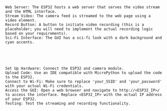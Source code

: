 
    Web Server: The ESP32 hosts a web server that serves the video stream and the HTML interface.
    Stream Video: The camera feed is streamed to the web page using a video element.
    Record Button: A button to initiate video recording (this is a placeholder; you will need to implement the actual recording logic based on your requirements).
    Sci-Fi Interface: The GUI has a sci-fi look with a dark background and cyan accents.





    Set Up Hardware: Connect the ESP32 and camera module.
    Upload Code: Use an IDE compatible with MicroPython to upload the code to the ESP32.
    Connect to Wi-Fi: Make sure to replace 'your_SSID' and 'your_password' with your actual Wi-Fi credentials.
    Access the GUI: Open a web browser and navigate to http://<ESP32_IP>/ to access the interface. Replace <ESP32_IP> with the actual IP address of your ESP32.
    Testing: Test the streaming and recording functionality.
